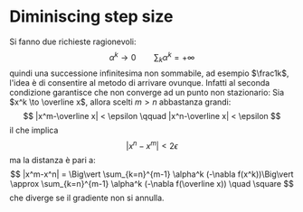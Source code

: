# Diminiscing step size
Si fanno due richieste ragionevoli:
$$
\alpha^k \to 0 \qquad \sum_k \alpha^k = +\infty
$$
quindi una successione infinitesima non sommabile, ad esempio $\frac1k$, l'idea è di consentire al metodo di arrivare ovunque. Infatti al seconda condizione garantisce che non converge ad un punto non stazionario:
Sia $x^k \to \overline x$, allora scelti $m>n$ abbastanza grandi:
$$
|x^m-\overline x| < \epsilon \qquad |x^n-\overline x| < \epsilon
$$
il che implica
$$
|x^n - x^m| < 2\epsilon
$$
ma la distanza è pari a:
$$
|x^m-x^n| = \Big\vert \sum_{k=n}^{m-1} \alpha^k (-\nabla f(x^k))\Big\vert \approx \sum_{k=n}^{m-1} \alpha^k (-\nabla f(\overline x)) \quad \square
$$
che diverge se il gradiente non si annulla.

